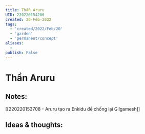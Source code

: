 ```yaml
---
title: Thần Aruru
UID: 220220154206
created: 20-Feb-2022
tags:
  - 'created/2022/Feb/20'
  - 'garden'
  - 'permanent/concept'
aliases:
  - 
publish: False
---
```

# Thần Aruru

## Notes:
[[220220153708 - Aruru tạo ra Enkidu để chống lại Gilgamesh]]

## Ideas & thoughts:


